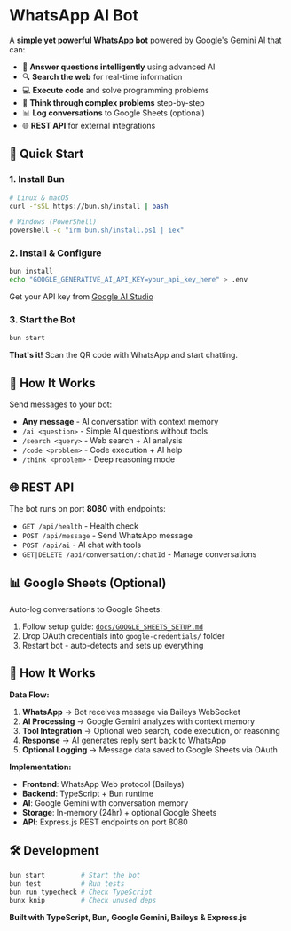 # WhatsApp AI Bot

A **simple yet powerful WhatsApp bot** powered by Google's Gemini AI that can:
- 🧠 **Answer questions intelligently** using advanced AI
- 🔍 **Search the web** for real-time information
- 💻 **Execute code** and solve programming problems
- 🤔 **Think through complex problems** step-by-step
- 📊 **Log conversations** to Google Sheets (optional)
- 🌐 **REST API** for external integrations

## 🚀 Quick Start

### 1. Install Bun
```bash
# Linux & macOS
curl -fsSL https://bun.sh/install | bash

# Windows (PowerShell)
powershell -c "irm bun.sh/install.ps1 | iex"
```

### 2. Install & Configure
```bash
bun install
echo "GOOGLE_GENERATIVE_AI_API_KEY=your_api_key_here" > .env
```
Get your API key from [Google AI Studio](https://aistudio.google.com/app/apikey)

### 3. Start the Bot
```bash
bun start
```

**That's it!** Scan the QR code with WhatsApp and start chatting.

## 💬 How It Works

Send messages to your bot:
- **Any message** - AI conversation with context memory
- `/ai <question>` - Simple AI questions without tools
- `/search <query>` - Web search + AI analysis
- `/code <problem>` - Code execution + AI help
- `/think <problem>` - Deep reasoning mode

## 🌐 REST API

The bot runs on port **8080** with endpoints:
- `GET /api/health` - Health check
- `POST /api/message` - Send WhatsApp message
- `POST /api/ai` - AI chat with tools
- `GET|DELETE /api/conversation/:chatId` - Manage conversations

## 📊 Google Sheets (Optional)

Auto-log conversations to Google Sheets:
1. Follow setup guide: [`docs/GOOGLE_SHEETS_SETUP.md`](docs/GOOGLE_SHEETS_SETUP.md)
2. Drop OAuth credentials into `google-credentials/` folder
3. Restart bot - auto-detects and sets up everything

## 🔄 How It Works

**Data Flow:**
1. **WhatsApp** → Bot receives message via Baileys WebSocket
2. **AI Processing** → Google Gemini analyzes with context memory
3. **Tool Integration** → Optional web search, code execution, or reasoning
4. **Response** → AI generates reply sent back to WhatsApp
5. **Optional Logging** → Message data saved to Google Sheets via OAuth

**Implementation:**
- **Frontend**: WhatsApp Web protocol (Baileys)
- **Backend**: TypeScript + Bun runtime
- **AI**: Google Gemini with conversation memory
- **Storage**: In-memory (24hr) + optional Google Sheets
- **API**: Express.js REST endpoints on port 8080

## 🛠️ Development

```bash
bun start         # Start the bot
bun test          # Run tests
bun run typecheck # Check TypeScript
bunx knip         # Check unused deps
```

**Built with TypeScript, Bun, Google Gemini, Baileys & Express.js**